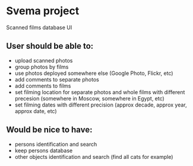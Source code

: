 # Svema project
Scanned films database UI

User should be able to:
---
* upload scanned photos
* group photos by films 
* use photos deployed somewhere else (Google Photo, Flickr, etc)
* add comments to separate photos
* add comments to films
* set filming location for separate photos and whole films with different precesion (somewhere in Moscow, somewhere in Egypt, etc)
* set filming dates with different precision (approx decade, approx year, approx date, etc)

Would be nice to have:
---
* persons identification and search
* keep persons database
* other objects identification and search (find all cats for example) 
